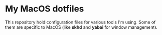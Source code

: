 # My MacOS dotfiles

This repository hold configuration files for various tools I'm using.
Some of them are specific to MacOS (like **skhd** and **yabai** for window management).
